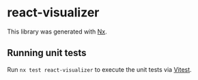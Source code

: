# react-visualizer

This library was generated with [Nx](https://nx.dev).

## Running unit tests

Run `nx test react-visualizer` to execute the unit tests via [Vitest](https://vitest.dev/).
